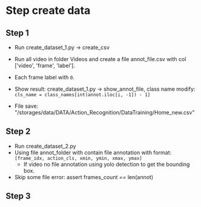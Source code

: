 # Step create data
## Step 1
+ Run create_dataset_1.py -> create_csv
+ Run all video in folder Videos and create a file annot_file.csv with col ['video', 'frame', 'label'].
+ Each frame label with `0`.
+ Show result: create_dataset_1.py -> show_annot_file, class name modify: `cls_name = class_names[int(annot.iloc[i, -1]) - 1]`

+ File save: "/storages/data/DATA/Action_Recognition/DataTraining/Home_new.csv"
## Step 2
+ Run create_dataset_2.py
+ Using file annot_folder with contain file annotation with format: `[frame_idx, action_cls, xmin, ymin, xmax, ymax]`
  + If video no file annotation using yolo detection to get the bounding box.
+ Skip some file error: assert frames_count == len(annot)

## Step 3

